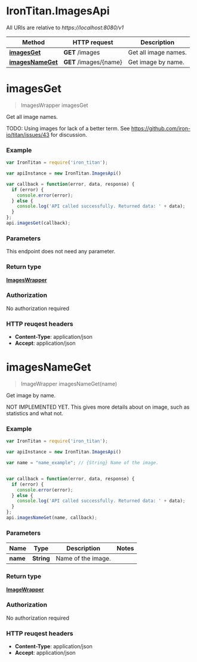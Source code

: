 # IronTitan.ImagesApi

All URIs are relative to *https://localhost:8080/v1*

Method | HTTP request | Description
------------- | ------------- | -------------
[**imagesGet**](ImagesApi.md#imagesGet) | **GET** /images | Get all image names.
[**imagesNameGet**](ImagesApi.md#imagesNameGet) | **GET** /images/{name} | Get image by name.


<a name="imagesGet"></a>
# **imagesGet**
> ImagesWrapper imagesGet

Get all image names.

TODO: Using images for lack of a better term. See https://github.com/iron-io/titan/issues/43 for discussion.

### Example
```javascript
var IronTitan = require('iron_titan');

var apiInstance = new IronTitan.ImagesApi()

var callback = function(error, data, response) {
  if (error) {
    console.error(error);
  } else {
    console.log('API called successfully. Returned data: ' + data);
  }
};
api.imagesGet(callback);
```

### Parameters
This endpoint does not need any parameter.

### Return type

[**ImagesWrapper**](ImagesWrapper.md)

### Authorization

No authorization required

### HTTP reuqest headers

 - **Content-Type**: application/json
 - **Accept**: application/json

<a name="imagesNameGet"></a>
# **imagesNameGet**
> ImageWrapper imagesNameGet(name)

Get image by name.

NOT IMPLEMENTED YET. This gives more details about on image, such as statistics and what not.

### Example
```javascript
var IronTitan = require('iron_titan');

var apiInstance = new IronTitan.ImagesApi()

var name = "name_example"; // {String} Name of the image.


var callback = function(error, data, response) {
  if (error) {
    console.error(error);
  } else {
    console.log('API called successfully. Returned data: ' + data);
  }
};
api.imagesNameGet(name, callback);
```

### Parameters

Name | Type | Description  | Notes
------------- | ------------- | ------------- | -------------
 **name** | **String**| Name of the image. | 

### Return type

[**ImageWrapper**](ImageWrapper.md)

### Authorization

No authorization required

### HTTP reuqest headers

 - **Content-Type**: application/json
 - **Accept**: application/json

